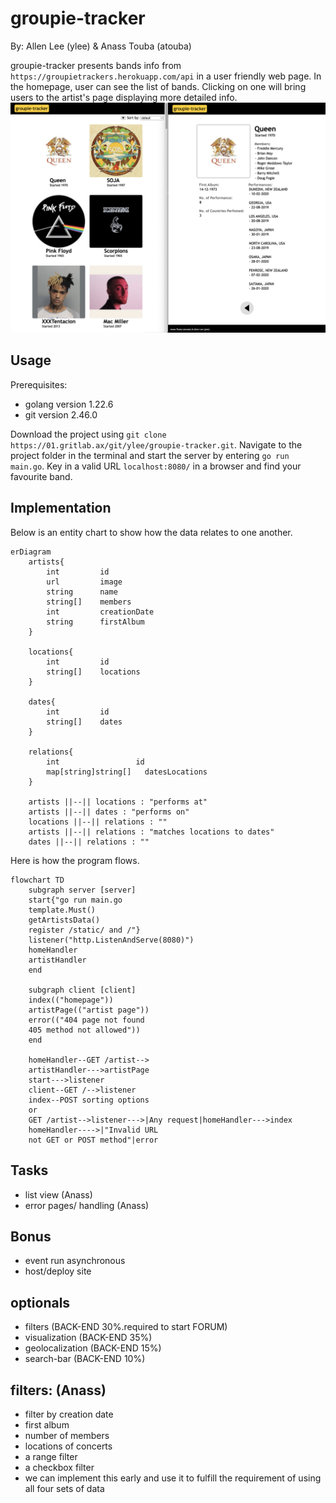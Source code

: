 # groupie-tracker
By: Allen Lee (ylee) & Anass Touba (atouba)


groupie-tracker presents bands info from `https://groupietrackers.herokuapp.com/api` in a user friendly web page.
In the homepage, user can see the list of bands. Clicking on one will bring users to the artist's page displaying more detailed info.
![webpage](webpage.png)

## Usage
Prerequisites: 
- golang version 1.22.6 
- git version 2.46.0

Download the project using `git clone https://01.gritlab.ax/git/ylee/groupie-tracker.git`. Navigate to the project folder in the terminal and start the server by entering `go run main.go`. Key in a valid URL `localhost:8080/` in a browser and find your favourite band.

## Implementation

Below is an entity chart to show how the data relates to one another.
```mermaid
erDiagram
    artists{
        int         id
        url         image
        string      name
        string[]    members
        int         creationDate
        string      firstAlbum
    }

    locations{
        int         id
        string[]    locations
    }

    dates{
        int         id
        string[]    dates
    }

    relations{
        int                 id
        map[string]string[]   datesLocations
    }

    artists ||--|| locations : "performs at"
    artists ||--|| dates : "performs on"
    locations ||--|| relations : ""
    artists ||--|| relations : "matches locations to dates"
    dates ||--|| relations : ""
```
Here is how the program flows.
```mermaid
flowchart TD
    subgraph server [server]
    start{"go run main.go
    template.Must()
    getArtistsData()
    register /static/ and /"}
    listener("http.ListenAndServe(8080)")
    homeHandler
    artistHandler
    end
    
    subgraph client [client]
    index(("homepage"))
    artistPage(("artist page"))
    error(("404 page not found
    405 method not allowed"))
    end

    homeHandler--GET /artist-->
    artistHandler--->artistPage
    start--->listener
    client--GET /-->listener
    index--POST sorting options
    or
    GET /artist-->listener--->|Any request|homeHandler--->index
    homeHandler---->|"Invalid URL
    not GET or POST method"|error

```

## Tasks
- list view (Anass)
- error pages/ handling (Anass)

## Bonus
- event run asynchronous
- host/deploy site

## optionals
- filters (BACK-END 30%.required to start FORUM)
- visualization (BACK-END 35%)
- geolocalization (BACK-END 15%)
- search-bar (BACK-END 10%)

## filters: (Anass)
- filter by creation date
- first album
- number of members
- locations of concerts
- a range filter
- a checkbox filter
- we can implement this early and use it to fulfill the requirement of using all four sets of data
